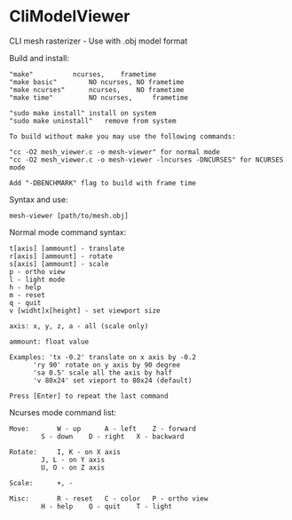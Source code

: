 # CliModelViewer

CLI mesh rasterizer - Use with .obj model format

Build and install:

	"make" 			ncurses,	frametime
	"make basic" 		NO ncurses,	NO frametime
	"make ncurses"		ncurses, 	NO frametime
	"make time" 		NO ncurses, 	frametime
	
	"sudo make install"	install on system
	"sudo make uninstall" 	remove from system

	To build without make you may use the following commands:

	"cc -O2 mesh_viewer.c -o mesh-viewer" for normal mode
	"cc -O2 mesh_viewer.c -o mesh-viewer -lncurses -DNCURSES" for NCURSES mode

	Add "-DBENCHMARK" flag to build with frame time


Syntax and use: 

	mesh-viewer [path/to/mesh.obj]


Normal mode command syntax:

	t[axis] [ammount] - translate
	r[axis] [ammount] - rotate
	s[axis] [ammount] - scale
	p - ortho view
	l - light mode
	h - help
	m - reset
	q - quit
	v [widht]x[height] - set viewport size

	axis: x, y, z, a - all (scale only)
						
	ammount: float value
								
	Examples: 'tx -0.2' translate on x axis by -0.2 
		  'ry 90' rotate on y axis by 90 degree	
		  'sa 0.5' scale all the axis by half	
		  'v 80x24' set vieport to 80x24 (default)
								
	Press [Enter] to repeat the last command


Ncurses mode command list:
									
	Move:		W - up		A - left	Z - forward	
			S - down	D - right	X - backward
									
	Rotate: 	I, K - on X axis	
			J, L - on Y axis	
			U, O - on Z axis	
									
	Scale:		+, -
								
	Misc: 		R - reset	C - color	P - ortho view
			H - help	Q - quit	T - light 
